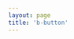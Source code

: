```yaml
---
layout: page
title: 'b-button'
---
```


<style>
.example_btn_text_overflow .b-button__text-overflow {
    max-width: 100px;
}
</style>
